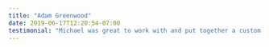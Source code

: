 ```yaml
---
title: "Adam Greenwood"
date: 2019-06-17T12:20:54-07:00
testimonial: "Michael was great to work with and put together a custom design that worked well for our space.  He is very professional and charges a fair price for his time."
---
```

